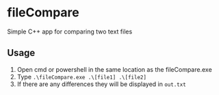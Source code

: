 # fileCompare
 Simple C++ app for comparing two text files

## Usage
1. Open cmd or powershell in the same location as the fileCompare.exe
2. Type `.\fileCompare.exe .\[file1] .\[file2]`
3. If there are any differences they will be displayed in `out.txt`
